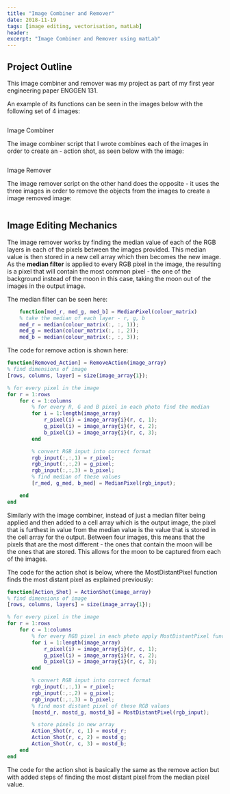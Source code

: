 ```yaml
---
title: "Image Combiner and Remover"
date: 2018-11-19
tags: [image editing, vectorisation, matLab]
header:
excerpt: "Image Combiner and Remover using matLab"
---
```


## Project Outline

This image combiner and remover was my project as part of my first year engineering paper ENGGEN 131.

An example of its functions can be seen in the images below with the following set of 4 images:

<img src="{{ site.url }}{{ site.baseurl }}/images/matlab/Overview.JPG" alt="">


Image Combiner

The image combiner script that I wrote combines each of the images in order to create an - action shot, as seen below with the image:

<img src="{{ site.url }}{{ site.baseurl }}/images/matlab/Action Shot.JPG" alt="">


Image Remover

The image remover script on the other hand does the opposite - it uses the three images in order to remove the objects from the images to create a image removed image:

<img src="{{ site.url }}{{ site.baseurl }}/images/matlab/Remove Action.JPG" alt="">


## Image Editing Mechanics

The image remover works by finding the median value of each of the RGB layers in each of the pixels between the images provided. This median value is then stored in a new cell array which then becomes the new image. As the **median filter** is applied to every RGB pixel in the image, the resulting is a pixel that will contain the most common pixel - the one of the background instead of the moon in this case, taking the moon out of the images in the output image.

The median filter can be seen here:

```matlab
    function[med_r, med_g, med_b] = MedianPixel(colour_matrix)
    % take the median of each layer - r, g, b
    med_r = median(colour_matrix(:, :, 1));
    med_g = median(colour_matrix(:, :, 2));
    med_b = median(colour_matrix(:, :, 3));
```

The code for remove action is shown here:

```matlab
function[Removed_Action] = RemoveAction(image_array)
% find dimensions of image
[rows, columns, layer] = size(image_array{1});

% for every pixel in the image
for r = 1:rows
    for c = 1:columns
        % for every R, G and B pixel in each photo find the median
        for i = 1:length(image_array)
            r_pixel(i) = image_array{i}(r, c, 1);
            g_pixel(i) = image_array{i}(r, c, 2);
            b_pixel(i) = image_array{i}(r, c, 3);
        end

        % convert RGB input into correct format
        rgb_input(:,:,1) = r_pixel;
        rgb_input(:,:,2) = g_pixel;
        rgb_input(:,:,3) = b_pixel;
        % find median of these values
        [r_med, g_med, b_med] = MedianPixel(rgb_input);

    end
end
```

Similarly with the image combiner, instead of just a median filter being applied and then added to a cell array which is the output image, the pixel that is furthest in value from the median value is the value that is stored in the cell array for the output. Between four images, this means that the pixels that are the most different - the ones that contain the moon will be the ones that are stored. This allows for the moon to be captured from each of the images.

The code for the action shot is below, where the MostDistantPixel function finds the most distant pixel as explained previously:

```matlab
function[Action_Shot] = ActionShot(image_array)
% find dimensions of image
[rows, columns, layers] = size(image_array{1});

% for every pixel in the image
for r = 1:rows
    for c = 1:columns
        % for every RGB pixel in each photo apply MostDistantPixel function
        for i = 1:length(image_array)
            r_pixel(i) = image_array{i}(r, c, 1);
            g_pixel(i) = image_array{i}(r, c, 2);
            b_pixel(i) = image_array{i}(r, c, 3);
        end

        % convert RGB input into correct format
        rgb_input(:,:,1) = r_pixel;
        rgb_input(:,:,2) = g_pixel;
        rgb_input(:,:,3) = b_pixel;
        % find most distant pixel of these RGB values
        [mostd_r, mostd_g, mostd_b] = MostDistantPixel(rgb_input);

        % store pixels in new array
        Action_Shot(r, c, 1) = mostd_r;
        Action_Shot(r, c, 2) = mostd_g;
        Action_Shot(r, c, 3) = mostd_b;
    end
end

```

The code for the action shot is basically the same as the remove action but with added steps of finding the most distant pixel from the median pixel value.
